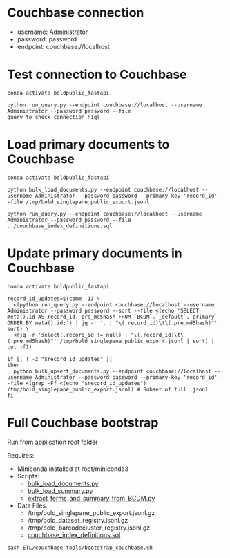# Couchbase connection
- username: Administrator
- password: password
- endpoint: couchbase://localhost

# Test connection to Couchbase
```
conda activate boldpublic_fastapi

python run_query.py --endpoint couchbase://localhost --username Administrator --password password --file query_to_check_connection.n1ql
```

# Load primary documents to Couchbase
```
conda activate boldpublic_fastapi

python bulk_load_documents.py --endpoint couchbase://localhost --username Administrator --password password --primary-key 'record_id' --file /tmp/bold_singlepane_public_export.jsonl

python run_query.py --endpoint couchbase://localhost --username Administrator --password password --file ../couchbase_index_definitions.sql
```

# Update primary documents in Couchbase
```
conda activate boldpublic_fastapi

record_id_updates=$(comm -13 \
  <(python run_query.py --endpoint couchbase://localhost --username Administrator --password password --sort --file <(echo 'SELECT meta().id AS record_id, pre_md5hash FROM `BCDM`.`_default`.`primary` ORDER BY meta().id;') | jq -r '. | "\(.record_id)\t\(.pre_md5hash)"' | sort) \
  <(jq -r 'select(.record_id != null) | "\(.record_id)\t\(.pre_md5hash)"' /tmp/bold_singlepane_public_export.jsonl | sort) | cut -f1)

if [[ ! -z "$record_id_updates" ]]
then
  python bulk_upsert_documents.py --endpoint couchbase://localhost --username Administrator --password password --primary-key 'record_id' --file <(grep -Ff <(echo "$record_id_updates") /tmp/bold_singlepane_public_export.jsonl) # Subset of full .jsonl
fi
```

# Full Couchbase bootstrap
Run from application root folder

Requires:

- Miniconda installed at /opt/miniconda3
- Scripts:
    - [bulk_load_documents.py](bulk_load_documents.py)
    - [bulk_load_summary.py](bulk_load_summary.py)
    - [extract_terms_and_summary_from_BCDM.py](../extract_terms_and_summary_from_BCDM.py)
- Data Files:
    - /tmp/bold_singlepane_public_export.jsonl.gz
    - /tmp/bold_dataset_registry.jsonl.gz
    - /tmp/bold_barcodecluster_registry.jsonl.gz
    - [couchbase_index_definitions.sql](../couchbase_index_definitions.sql)

```
bash ETL/couchbase-tools/bootstrap_couchbase.sh
```
